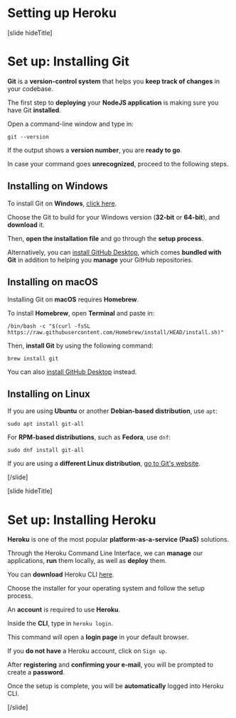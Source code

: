 # Setting up Heroku

[slide hideTitle]

# Set up: Installing Git

**Git** is a **version-control system** that helps you **keep track of changes** in your codebase.

The first step to **deploying** your **NodeJS application** is making sure you have Git **installed**.

Open a command\-line window and type in:

`git --version`

If the output shows a **version number**, you are **ready to go**.

In case your command goes **unrecognized**, proceed to the following steps.

## Installing on Windows

To install Git on **Windows**, [click here](https://git-scm.com/download/win).

Choose the Git to build for your Windows version (**32-bit** or **64-bit**), and **download** it.

Then, **open the installation file** and go through the **setup process**.

Alternatively, you can [install GitHub Desktop](https://desktop.github.com/), which comes **bundled with Git** in addition to helping you **manage** your GitHub repositories.

## Installing on macOS

Installing Git on **macOS** requires **Homebrew**.

To install **Homebrew**, open **Terminal** and paste in:

`/bin/bash -c "$(curl -fsSL https://raw.githubusercontent.com/Homebrew/install/HEAD/install.sh)"`

Then, **install Git** by using the following command:

`brew install git`

You can also [install GitHub Desktop](https://desktop.github.com/) instead.

## Installing on Linux

If you are using **Ubuntu** or another **Debian-based distribution**, use `apt`:

`sudo apt install git-all`

For **RPM-based distributions**, such as **Fedora**, use `dnf`:

`sudo dnf install git-all`

If you are using a **different Linux distribution**, [go to Git's website](https://git-scm.com/download/linux).

[/slide]


[slide hideTitle]

# Set up: Installing Heroku

**Heroku** is one of the most popular **platform-as-a-service (PaaS)** solutions.

Through the Heroku Command Line Interface, we can **manage** our applications, **run** them locally, as well as **deploy** them.

You can **download** Heroku CLI [here](https://devcenter.heroku.com/articles/getting-started-with-nodejs#set-up).

Choose the installer for your operating system and follow the setup process.

An **account** is required to use **Heroku**.

Inside the **CLI**, type in `heroku login`.

This command will open a **login page** in your default browser.

If you **do not have** a Heroku account, click on `Sign up`.

After **registering** and **confirming your e-mail**, you will be prompted to create a **password**.

Once the setup is complete, you will be **automatically** logged into Heroku CLI.

[/slide]
